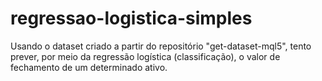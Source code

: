 # regressao-logistica-simples
Usando o dataset criado a partir do repositório "get-dataset-mql5", tento prever, por meio da regressão logística (classificação), o valor de fechamento de um determinado ativo.
